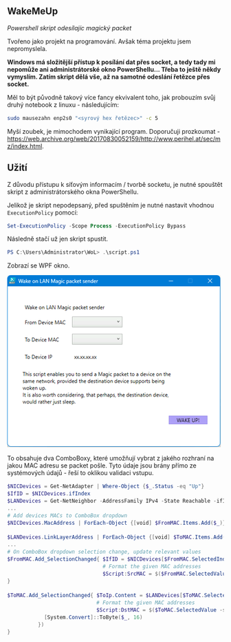 ## WakeMeUp

*Powershell skript odesílajíc magický packet*

Tvořeno jako projekt na programování. Avšak téma projektu jsem nepromyslela. 

**Windows má složitější přístup k posílání dat přes socket, a tedy tady mi nepomůže ani administrátorské okno PowerShellu... Třeba to ještě někdy vymyslím. Zatím skript dělá vše, až na samotné odeslání řetězce přes socket.**

Měl to být původně takový více fancy ekvivalent toho, jak probouzím svůj druhý notebook z linuxu - následujícím:

```bash
sudo mausezahn enp2s0 "<syrový hex řetězec>" -c 5
```

Myší zoubek, je mimochodem vynikající program. Doporučuji prozkoumat - https://web.archive.org/web/20170830052159/http://www.perihel.at/sec/mz/index.html.

## Užití 

Z důvodu přístupu k síťovým informacím / tvorbě socketu, je nutné spouštět skript z administrátorského okna PowerShellu.

Jelikož je skript nepodepsaný, před spuštěním je nutné nastavit vhodnou `ExecutionPolicy` pomocí:

```powershell
Set-ExecutionPolicy -Scope Process -ExecutionPolicy Bypass			
```

Následně stačí už jen skript spustit.

```powershell
PS C:\Users\Administrator\WoL> .\script.ps1
```

Zobrazí se WPF okno. 

![](./wpf-gui.png)

To obsahuje dva ComboBoxy, které umožňují vybrat z jakého rozhraní na jakou MAC adresu se packet pošle. Tyto údaje jsou brány přímo ze systémových údajů - řeší to oklikou validaci vstupu.

```powershell
$NICDevices = Get-NetAdapter | Where-Object {$_.Status -eq "Up"} 
$IfID = $NICDevices.ifIndex
$LANDevices = Get-NetNeighbor -AddressFamily IPv4 -State Reachable -ifIndex $IfID
...
# Add devices MACs to ComboBox dropdown
$NICDevices.MacAddress | ForEach-Object {[void] $FromMAC.Items.Add($_)}

$LANDevices.LinkLayerAddress | ForEach-Object {[void] $ToMAC.Items.Add($_)}
...
# On ComboBox dropdown selection change, update relevant values
$FromMAC.Add_SelectionChanged{ $IfID = $NICDevices[$FromMAC.SelectedIndex].ifIndex
                               # Format the given MAC addresses
                               $Script:SrcMAC = $($FromMAC.SelectedValue -split "-" | ForEach-Object {[Byte]"0x$_"})
}

$ToMAC.Add_SelectionChanged{ $ToIp.Content = $LANDevices[$ToMAC.SelectedIndex].IPAddress
                             # Format the given MAC addresses
                             $Script:DstMAC = $($ToMAC.SelectedValue -split "-" | ForEach-Object {
            [System.Convert]::ToByte($_, 16)
          })
}
```

